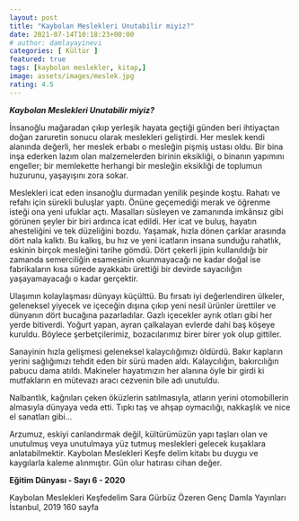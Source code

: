 ```yaml
---
layout: post
title: "Kaybolan Meslekleri Unutabilir miyiz?"
date: 2021-07-14T10:18:23+00:00
# author: damlayayinevi
categories: [ Kültür ]
featured: true
tags: [kaybolan meslekler, kitap,]
image: assets/images/meslek.jpg
rating: 4.5
---
```


***Kaybolan Meslekleri Unutabilir miyiz?***

İnsanoğlu mağaradan çıkıp yerleşik hayata geçtiği günden beri ihtiyaçtan doğan zaruretin sonucu olarak meslekleri geliştirdi. Her meslek kendi alanında değerli, her meslek erbabı o mesleğin pişmiş ustası oldu. Bir bina inşa ederken lazım olan malzemelerden birinin eksikliği, o binanın yapımını engeller; bir memlekette herhangi bir mesleğin eksikliği de toplumun huzurunu, yaşayışını zora sokar.

Meslekleri icat eden insanoğlu durmadan yenilik peşinde koştu. Rahatı ve refahı için sürekli buluşlar yaptı. Önüne geçemediği merak ve öğrenme isteği ona yeni ufuklar açtı. Masalları süsleyen ve zamanında imkânsız gibi görünen şeyler bir biri ardınca icat edildi. Her icat ve buluş, hayatın ahesteliğini ve tek düzeliğini bozdu. Yaşamak, hızla dönen çarklar arasında dört nala kalktı. Bu kalkış, bu hız ve yeni icatların insana sunduğu rahatlık, eskinin birçok mesleğini tarihe gömdü. Dört çekerli jipin kullanıldığı bir zamanda semerciliğin esamesinin okunmayacağı ne kadar doğal ise fabrikaların kısa sürede ayakkabı ürettiği bir devirde sayacılığın yaşayamayacağı o kadar gerçektir.

Ulaşımın kolaylaşması dünyayı küçülttü. Bu fırsatı iyi değerlendiren ülkeler, geleneksel yiyecek ve içeceğin dışına çıkıp yeni nesil ürünler ürettiler ve dünyanın dört bucağına pazarladılar. Gazlı içecekler ayrık otları gibi her yerde bitiverdi. Yoğurt yapan, ayran çalkalayan evlerde dahi baş köşeye kuruldu. Böylece şerbetçilerimiz, bozacılarımız birer birer yok olup gittiler.

Sanayinin hızla gelişmesi geleneksel kalaycılığımızı öldürdü. Bakır kapların yerini sağlığımızı tehdit eden bir sürü maden aldı. Kalaycılığın, bakırcılığın pabucu dama atıldı. Makineler hayatımızın her alanına öyle bir girdi ki mutfakların en mütevazı aracı cezvenin bile adı unutuldu.

Nalbantlık, kağnıları çeken öküzlerin satılmasıyla, atların yerini otomobillerin almasıyla dünyaya veda etti. Tıpkı taş ve ahşap oymacılığı, nakkaşlık ve nice el sanatları gibi...

Arzumuz, eskiyi canlandırmak değil, kültürümüzün yapı taşları olan ve unutulmuş veya unutulmaya yüz tutmuş meslekleri gelecek kuşaklara anlatabilmektir. Kaybolan Meslekleri Keşfe delim kitabı bu duygu ve kaygılarla kaleme alınmıştır. Gün olur hatırası cihan değer.


**Eğitim Dünyası - Sayı 6 - 2020**

Kaybolan Meslekleri Keşfedelim
Sara Gürbüz Özeren 
Genç Damla Yayınları
İstanbul, 2019
160 sayfa 
